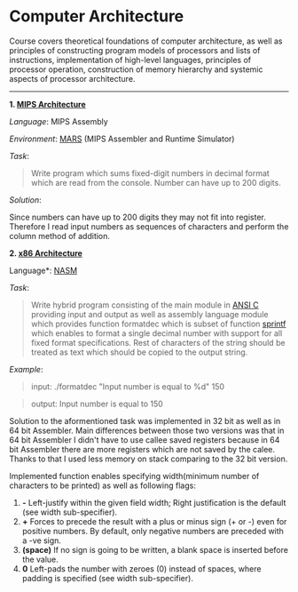 # Computer Architecture
Course covers theoretical foundations of computer architecture, as well as principles of constructing program models of processors and lists of instructions, implementation of high-level languages, principles of processor operation, construction of memory hierarchy and systemic aspects of processor architecture. 

---
**1. [MIPS Architecture](https://en.wikipedia.org/wiki/MIPS_architecture)**

*Language*: MIPS Assembly

*Environment*: [MARS](https://courses.missouristate.edu/KenVollmar/MARS/features.htm) (MIPS Assembler and Runtime Simulator)

*Task*:
>Write program which sums fixed-digit numbers in decimal format which are read from the console. Number can have up to 200 digits.

*Solution*:

Since numbers can have up to 200 digits they may not fit into register. 
Therefore I read input numbers as sequences of characters and perform the column method of addition.

**2. [x86 Architecture](https://en.wikipedia.org/wiki/X86)**

Language*: [NASM](https://en.wikipedia.org/wiki/Netwide_Assembler)

*Task*:
>Write hybrid program consisting of the main module in [ANSI C](https://en.wikipedia.org/wiki/C_(programming_language)) providing input and output as well as assembly language module which provides function formatdec which is subset of function [sprintf](http://www.cplusplus.com/reference/cstdio/sprintf/) which enables to format a single decimal number with support for all fixed format specifications. Rest of characters of the string should be treated as text which should be copied to the output string.

*Example*:

>input: ./formatdec "Input number is equal to %d" 150

>output: Input number is equal to 150

Solution to the aformentioned task was implemented in 32 bit as well as in 64 bit Assembler. Main differences between those two versions was that in 64 bit Assembler I didn't have to use callee saved registers because in 64 bit Assembler there are more registers which are not saved by the calee. Thanks to that I used less memory on stack comparing to the 32 bit version.

Implemented function enables specifying width(minimum number of characters to be printed) as well as following flags:

1. **-** Left-justify within the given field width; Right justification is the default (see width sub-specifier).
2. **+** Forces to precede the result with a plus or minus sign (+ or -) even for positive numbers. By default, only negative numbers are preceded with a -ve sign.
3. **(space)** If no sign is going to be written, a blank space is inserted before the value.
4. **0** Left-pads the number with zeroes (0) instead of spaces, where padding is specified (see width sub-specifier).
